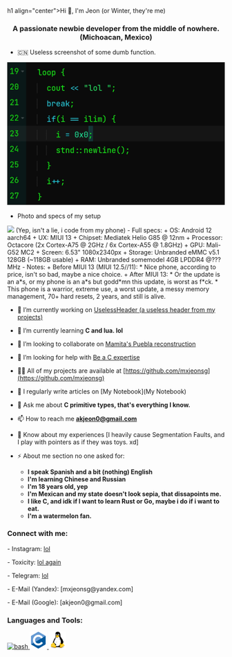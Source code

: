 h1 align="center">Hi 🗿, I'm Jeon (or Winter, they're me)</h1>
<h3 align="center">A passionate newbie developer from the middle of nowhere. (Michoacan, Mexico)</h3>

- 🇨🇳 Useless screenshot of some dumb function.
<img src="IMG/Screenshot_2023-07-10-00-24-25-771-edit_com.foxdebug.acode.jpg"/>

- Photo and specs of my setup
<img src="IMG/#"/>
(Yep, isn't a lie, i code from my phone)
- Full specs:
 + OS: Android 12 aarch64
 + UX: MIUI 13
 + Chipset: Mediatek Helio G85 @ 12nm
 + Processor: Octacore (2x Cortex-A75 @ 2GHz / 6x Cortex-A55 @ 1.8GHz)
 + GPU: Mali-G52 MC2
 + Screen: 6.53" 1080x2340px
 + Storage: Unbranded eMMC v5.1 128GB (~118GB usable)
 + RAM: Unbranded somemodel 4GB LPDDR4 @???MHz
- Notes:
  + Before MIUI 13 (MIUI 12.5//11):
    * Nice phone, according to price, isn't so bad, maybe a nice choice.
  + After MIUI 13:
    * Or the update is an a*s, or my phone is an a*s but godd*mn this update, is worst as f*ck.
    * This phone is a warrior, extreme use, a worst update, a messy memory management, 70+ hard resets, 2 years, and still is alive.



- 🔭 I’m currently working on [UselessHeader (a useless header from my projects)](https://github.com/mxjeonsg/uselesslib)

- 🌱 I’m currently learning **C and lua. lol**

- 👯 I’m looking to collaborate on [Mamita's Puebla reconstruction](<none>)

- 🤝 I’m looking for help with [Be a C expertise](<no>)

- 👨‍💻 All of my projects are available at [https://github.com/mxjeonsg](https://github.com/mxjeonsg)

- 📝 I regularly write articles on [My Notebook](My Notebook)

- 💬 Ask me about **C primitive types, that's everything I know.**

- 📫 How to reach me **akjeon0@gmail.com**

- 📄 Know about my experiences [I heavily cause Segmentation Faults, and I play with pointers as if they was toys. xd]

- ⚡ About me section no one asked for:
  + **I speak Spanish and a bit (nothing) English**
  + **I'm learning Chinese and Russian**
  + **I'm 18 years old, yep**
  + **I'm Mexican and my state doesn't look sepia, that dissapoints me.**
  + **I like C, and idk if I want to learn Rust or Go, maybe i do if i want to eat.**
  + **I'm a watermelon fan.**

<h3 align="left">Connect with me:</h3>
<p align="left">
  - Instagram: <a href="https://instagram.com/@mxjeonsg">lol</a>
  <p></p>
  - Toxicity: <a href="https://www.twitter.com/@mxjeonsh">lol again</a
  <p></p>
  - Telegram: <a href="t.me/mxjeonsg">lol</a>
  <p></p>
  - E-Mail (Yandex): [mxjeonsg@yandex.com]
  <p></p>
  - E-Mail (Google): [akjeon0@gmail.com]
</p>

<h3 align="left">Languages and Tools:</h3>
<p align="left"> <a href="https://www.gnu.org/software/bash/" target="_blank" rel="noreferrer"> <img src="https://www.vectorlogo.zone/logos/gnu_bash/gnu_bash-icon.svg" alt="bash" width="40" height="40"/> </a> <a href="https://www.cprogramming.com/" target="_blank" rel="noreferrer"> <img src="https://raw.githubusercontent.com/devicons/devicon/master/icons/c/c-original.svg" alt="c" width="40" height="40"/> </a> <a href="https://www.linux.org/" target="_blank" rel="noreferrer"> <img src="https://raw.githubusercontent.com/devicons/devicon/master/icons/linux/linux-original.svg" alt="linux" width="40" height="40"/> </a> </p>

<!---
jeonjsj/jeonjsj is a ✨ special ✨ repository because its `README.md` (this file) appears on your GitHub profile.
You can click the Preview link to take a look at your changes.
---!>
